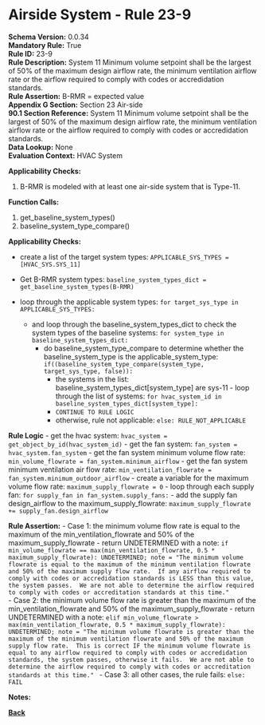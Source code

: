 
# Airside System - Rule 23-9 

**Schema Version:** 0.0.34  
**Mandatory Rule:** True  
**Rule ID:** 23-9  
**Rule Description:** System 11 Minimum volume setpoint shall be the largest of 50% of the maximum design airflow rate, the minimum ventilation airflow rate or the airflow required to comply with codes or accredidation standards.    
**Rule Assertion:** B-RMR = expected value  
**Appendix G Section:** Section 23 Air-side  
**90.1 Section Reference:** System 11 Minimum volume setpoint shall be the largest of 50% of the maximum design airflow rate, the minimum ventilation airflow rate or the airflow required to comply with codes or accredidation standards.  
**Data Lookup:** None  
**Evaluation Context:** HVAC System  

**Applicability Checks:**  

1. B-RMR is modeled with at least one air-side system that is Type-11.  

**Function Calls:**  

1. get_baseline_system_types()
2. baseline_system_type_compare()

**Applicability Checks:**  
- create a list of the target system types: `APPLICABLE_SYS_TYPES = [HVAC_SYS.SYS_11]`
- Get B-RMR system types: `baseline_system_types_dict = get_baseline_system_types(B-RMR)`

- loop through the applicable system types: `for target_sys_type in APPLICABLE_SYS_TYPES:`
    - and loop through the baseline_system_types_dict to check the system types of the baseline systems: `for system_type in baseline_system_types_dict:`
        - do baseline_system_type_compare to determine whether the baseline_system_type is the applicable_system_type: `if((baseline_system_type_compare(system_type, target_sys_type, false)):`
            - the systems in the list: baseline_system_types_dict[system_type] are sys-11 - loop through the list of systems: `for hvac_system_id in baseline_system_types_dict[system_type]:`
            - `CONTINUE TO RULE LOGIC`
            - otherwise, rule not applicable: `else: RULE_NOT_APPLICABLE`
 
**Rule Logic**
    - get the hvac system: `hvac_system = get_object_by_id(hvac_system_id)`
    - get the fan system: `fan_system = hvac_system.fan_system`
    - get the fan system minimum volume flow rate: `min_volume_flowrate = fan_system.minimum_airflow`
    - get the fan system minimum ventilation air flow rate: `min_ventilation_flowrate = fan_system.minimum_outdoor_airflow`
    - create a variable for the maximum volume flow rate: `maximum_supply_flowrate = 0`
    - loop through each supply fan: `for supply_fan in fan_system.supply_fans:`
        - add the supply fan design_airflow to the maximum_supply_flowrate: `maximum_supply_flowrate += supply_fan.design_airflow`
 
  **Rule Assertion:** 
    - Case 1: the minimum volume flow rate is equal to the maximum of the min_ventilation_flowrate and 50% of the maximum_supply_flowrate - return UNDETERMINED with a note: `if min_volume_flowrate == max(min_ventilation_flowrate, 0.5 * maximum_supply_flowrate): UNDETERMINED; note = "The minimum volume flowrate is equal to the maximum of the minimum ventilation flowrate and 50% of the maximum supply flow rate.  If any airflow required to comply with codes or accredidation standards is LESS than this value, the system passes.  We are not able to determine the airflow required to comply with codes or accreditation standards at this time." `  
    - Case 2: the minimum volume flow rate is greater than the maximum of the min_ventilation_flowrate and 50% of the maximum_supply_flowrate - return UNDETERMINED with a note: `elif min_volume_flowrate > max(min_ventilation_flowrate, 0.5 * maximum_supply_flowrate): UNDETERMINED; note = "The minimum volume flowrate is greater than the maximum of the minimum ventilation flowrate and 50% of the maximum supply flow rate.  This is correct IF the minimum volume flowrate is equal to any airflow required to comply with codes or accredidation standards, the system passes, otherwise it fails.  We are not able to determine the airflow required to comply with codes or accreditation standards at this time." ` 
    - Case 3: all other cases, the rule fails: `else: FAIL`


**Notes:**

**[Back](../_toc.md)**
